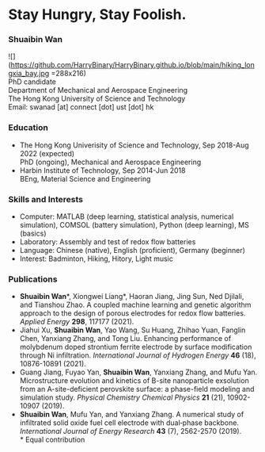 # Stay Hungry, Stay Foolish.
### Shuaibin Wan
![](https://github.com/HarryBinary/HarryBinary.github.io/blob/main/hiking_longxia_bay.jpg =288x216)
<br/>
PhD candidate<br/>
Department of Mechanical and Aerospace Engineering<br/>
The Hong Kong University of Science and Technology<br/>
Email: swanad [at] connect [dot] ust [dot] hk<br/>

### Education
 - The Hong Kong Univerisity of Science and Technology, Sep 2018-Aug 2022 (expected)<br/>
 PhD (ongoing), Mechanical and Aerospace Engineering
 - Harbin Institute of Technology, Sep 2014-Jun 2018<br/>
 BEng, Material Science and Engineering
 
### Skills and Interests
  - Computer: MATLAB (deep learning, statistical analysis, numerical simulation), COMSOL (battery simulation), Python (deep learning), MS (basics)  
  - Laboratory: Assembly and test of redox flow batteries  
  - Language: Chinese (native), English (proficient), Germany (beginner)  
  - Interest: Badminton, Hiking, Hitory, Light music  

### Publications
 - **Shuaibin Wan***, Xiongwei Liang*, Haoran Jiang, Jing Sun, Ned Djilali, and Tianshou Zhao. A coupled machine learning and genetic algorithm approach to the design of porous electrodes for redox flow batteries. *Applied Energy* **298**, 117177 (2021).  
 - Jiahui Xu, **Shuaibin Wan**, Yao Wang, Su Huang, Zhihao Yuan, Fanglin Chen, Yanxiang Zhang, and Tong Liu. Enhancing performance of molybdenum doped strontium ferrite electrode by surface modification through Ni infiltration. *International Journal of Hydrogen Energy* **46** (18), 10876-10891 (2021).    
 - Guang Jiang, Fuyao Yan, **Shuaibin Wan**, Yanxiang Zhang, and Mufu Yan. Microstructure evolution and kinetics of B-site nanoparticle exsolution from an A-site-deficient perovskite surface: a phase-field modeling and simulation study. *Physical Chemistry Chemical Physics* **21** (21), 10902-10907 (2019).   
  - **Shuaibin Wan**, Mufu Yan, and Yanxiang Zhang. A numerical study of infiltrated solid oxide fuel cell electrode with dual‐phase backbone. *International Journal of Energy Research* **43** (7), 2562-2570 (2019).  
\* Equal contribution